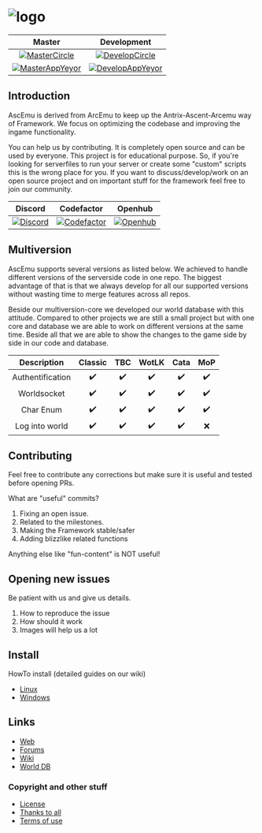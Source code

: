 ﻿# ![logo](http://ascemu.org/images/logo.png)

Master                                                         | Development
:------------------------------------------------------------: | :----------------------------------------------------------------:
[![MasterCircle][MasterCircleBadge]][MasterCircleUrl]          | [![DevelopCircle][DevelopCircleBadge]][DevelopCircleUrl]         |
[![MasterAppYeyor][MasterAppYeyorBadge]][MasterAppYeyorUrl]    | [![DevelopAppYeyor][DevelopAppYeyorBadge]][DevelopAppYeyorUrl]   |

## Introduction
AscEmu is derived from ArcEmu to keep up the Antrix-Ascent-Arcemu way of Framework.
We focus on optimizing the codebase and improving the ingame functionality.

You can help us by contributing. It is completely open source and can be used by everyone.
This project is for educational purpose. So, if you're looking for serverfiles to run your server or create some "custom" scripts  this is the wrong place for you. If you want to discuss/develop/work on an open source project and on important stuff for the framework feel free to join our community.

Discord                                | Codefactor                                      | Openhub
:------------------------------------: | :---------------------------------------------: | :--------------------------------------:
[![Discord][DiscordBadge]][DiscordUrl] | [![Codefactor][CodefactorBadge]][CodefactorUrl] | [![Openhub][OpenhubBadge]][OpenhubUrl] |

## Multiversion
AscEmu supports several versions as listed below. We achieved to handle different versions of the serverside code in one repo. The biggest advantage of that is that we always develop for all our supported versions without wasting time to merge features across all repos.

Beside our multiversion-core we developed our world database with this attitude. Compared to other projects we are still a small project but with one core and database we are able to work on different versions at the same time. Beside all that we are able to show the changes to the game side by side in our code and database.

Description      | Classic            | TBC                | WotLK              | Cata               | MoP
:--------------: | :----------------: | :----------------: | :----------------: | :----------------: | :------------:
Authentification | :heavy_check_mark: | :heavy_check_mark: | :heavy_check_mark: | :heavy_check_mark: | :heavy_check_mark:
Worldsocket      | :heavy_check_mark: | :heavy_check_mark: | :heavy_check_mark: | :heavy_check_mark: | :heavy_check_mark:
Char Enum        | :heavy_check_mark: | :heavy_check_mark: | :heavy_check_mark: | :heavy_check_mark: | :heavy_check_mark:
Log into world   | :heavy_check_mark: | :heavy_check_mark: | :heavy_check_mark: | :heavy_check_mark: | :x:

## Contributing
Feel free to contribute any corrections but make sure it is useful and tested before opening PRs.

What are "useful" commits?
 1. Fixing an open issue.
 2. Related to the milestones.
 3. Making the Framework stable/safer
 4. Adding blizzlike related functions 

Anything else like "fun-content" is NOT useful!

## Opening new issues
Be patient with us and give us details.
 1. How to reproduce the issue
 2. How should it work
 3. Images will help us a lot

## Install
HowTo install (detailed guides on our wiki)
* [Linux](https://ascemu.github.io/Wiki/docs/installation/linux/)
* [Windows](https://ascemu.github.io/Wiki/docs/installation/windows/)

## Links
* [Web](http://www.ascemu.org)
* [Forums](http://www.board.ascemu.org)
* [Wiki](https://ascemu.github.io/Wiki/)
* [World DB](https://github.com/AscEmu/OneDB)

### Copyright and other stuff
* [License](LICENSE.md)
* [Thanks to all](THANKS.md)
* [Terms of use](TERMS_OF_USE_AGREEMENT.md)

<!-- Undercover:start:status -->
[MasterCircleBadge]: https://circleci.com/gh/AscEmu/AscEmu.svg?branch=master&style=shield
[DevelopCircleBadge]: https://circleci.com/gh/AscEmu/AscEmu.svg?branch=develop&style=shield
[MasterAppYeyorBadge]: https://ci.appveyor.com/api/projects/status/h70t5a5rd56y8ute/branch/master?svg=true
[DevelopAppYeyorBadge]: https://ci.appveyor.com/api/projects/status/h70t5a5rd56y8ute/branch/develop?svg=true

[MasterCircleUrl]: https://app.circleci.com/pipelines/github/AscEmu/AscEmu?branch=master
[DevelopCircleUrl]: https://app.circleci.com/pipelines/github/AscEmu/AscEmu?branch=develop
[MasterAppYeyorUrl]: https://ci.appveyor.com/project/Zyres/ascemu
[DevelopAppYeyorUrl]: https://ci.appveyor.com/project/Zyres/ascemu
<!-- Undercover:end:status -->

<!-- Undercover:start:community -->
[DiscordBadge]: https://user-images.githubusercontent.com/1216225/168970774-1c2c4b77-64e5-489d-a2ae-0a02e3983479.svg
[CodefactorBadge]: https://www.codefactor.io/repository/github/ascemu/ascemu/badge
[OpenhubBadge]: https://www.openhub.net/p/AscEmu/widgets/project_thin_badge.gif

[DiscordUrl]: https://discord.com/invite/CBdgrh7
[CodefactorUrl]: https://www.codefactor.io/repository/github/ascemu/ascemu
[OpenhubUrl]: https://www.openhub.net/p/AscEmu
<!-- Undercover:end:community -->
